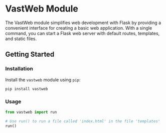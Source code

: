 # VastWeb Module

The VastWeb module simplifies web development with Flask by providing a convenient interface for creating a basic web application. With a single command, you can start a Flask web server with default routes, templates, and static files.

## Getting Started

### Installation

Install the `vastweb` module using `pip`:

```bash
pip install vastweb
```
### Usage

```python
from vastweb import run

# Use run() to run a file called 'index.html' in the file 'templates'
run()